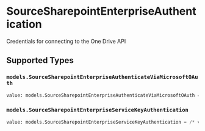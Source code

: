 # SourceSharepointEnterpriseAuthentication

Credentials for connecting to the One Drive API


## Supported Types

### `models.SourceSharepointEnterpriseAuthenticateViaMicrosoftOAuth`

```python
value: models.SourceSharepointEnterpriseAuthenticateViaMicrosoftOAuth = /* values here */
```

### `models.SourceSharepointEnterpriseServiceKeyAuthentication`

```python
value: models.SourceSharepointEnterpriseServiceKeyAuthentication = /* values here */
```

